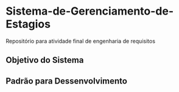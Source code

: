 # Sistema-de-Gerenciamento-de-Estagios
Repositório para atividade final de engenharia de requisitos

## Objetivo do Sistema

## Padrão para Dessenvolvimento